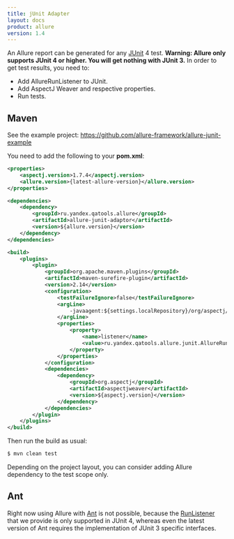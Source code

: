 ```yaml
---
title: jUnit Adapter
layout: docs
product: allure
version: 1.4
---
```


An Allure report can be generated for any [JUnit](http://junit.org/) 4 test.
**Warning: Allure only supports JUnit 4 or higher. You will get nothing with JUnit 3.**
In order to get test results, you need to:

* Add AllureRunListener to JUnit.
* Add AspectJ Weaver and respective properties.
* Run tests.

## Maven

See the example project: https://github.com/allure-framework/allure-junit-example

You need to add the following to your **pom.xml**:
```xml
<properties>
    <aspectj.version>1.7.4</aspectj.version>
    <allure.version>{latest-allure-version}</allure.version>
</properties>

<dependencies>
    <dependency>
        <groupId>ru.yandex.qatools.allure</groupId>
        <artifactId>allure-junit-adaptor</artifactId>
        <version>${allure.version}</version>
    </dependency>
</dependencies>

<build>
    <plugins>
        <plugin>
            <groupId>org.apache.maven.plugins</groupId>
            <artifactId>maven-surefire-plugin</artifactId>
            <version>2.14</version>
            <configuration>
                <testFailureIgnore>false</testFailureIgnore>
                <argLine>
                    -javaagent:${settings.localRepository}/org/aspectj/aspectjweaver/${aspectj.version}/aspectjweaver-${aspectj.version}.jar
                </argLine>
                <properties>
                    <property>
                        <name>listener</name>
                        <value>ru.yandex.qatools.allure.junit.AllureRunListener</value>
                    </property>
                </properties>
            </configuration>
            <dependencies>
                <dependency>
                    <groupId>org.aspectj</groupId>
                    <artifactId>aspectjweaver</artifactId>
                    <version>${aspectj.version}</version>
                </dependency>
            </dependencies>
        </plugin>
    </plugins>
</build>
```
Then run the build as usual:
```bash
$ mvn clean test
```
Depending on the project layout, you can consider adding Allure dependency to the test scope only.

## Ant

Right now using Allure with [Ant](http://ant.apache.org/) is not possible, because the [RunListener](http://junit.sourceforge.net/javadoc/org/junit/runner/notification/RunListener.html) that we provide is only supported in JUnit 4, whereas even the latest version of Ant requires the implementation of JUnit 3 specific interfaces.